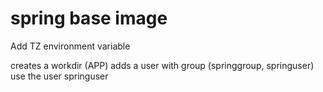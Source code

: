 # spring base image

Add TZ environment variable

creates a workdir (APP)
adds a user with group (springgroup, springuser)
use the user springuser
